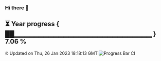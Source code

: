 ### Hi there 👋
⏳ Year progress { ██▁▁▁▁▁▁▁▁▁▁▁▁▁▁▁▁▁▁▁▁▁▁▁▁▁▁▁▁ } 7.06 %
---
⏰ Updated on Thu, 26 Jan 2023 18:18:13 GMT
![Progress Bar CI](https://github.com/liununu/liununu/workflows/Progress%20Bar%20CI/badge.svg)

